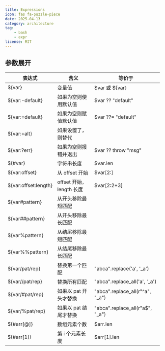 ```yaml
---
title: Expressions
icon: fas fa-puzzle-piece
date: 2025-04-13
category: architecture
tag: 
    - bash
    - expr
license: MIT
---
```


## 参数展开

| 表达式      | 含义 | 等价于 |
| ----------- | ----------- | ----------- |
| $\{var} | 变量值 | $var 或 ${var} |
| $\{var:-default} | 如果为空则使用默认值 | $var ?? "default" |
| $\{var:=default} | 如果为空则赋值默认值 | $var ??= "default" |
| $\{var:+alt} | 如果设置了，则替代 |  |
| $\{var:?err} | 如果为空则报错并退出 | $var ?? throw "msg" |
| $\{#var} | 字符串长度 | $var.len |
| $\{var:offset} | 从 offset 开始 | $var[2:] |
| $\{var:offset:length} | offset 开始，length 长度 | $var[2:2+3] |
| $\{var#pattern} | 从开头移除最短匹配 |  |
| $\{var##pattern} | 从开头移除最长匹配	| |
| $\{var%pattern} | 从结尾移除最短匹配 | |
| $\{var%%pattern} | 从结尾移除最长匹配 | |
| $\{var/pat/rep} | 替换第一个匹配 | "abca".replace('a', '_a') |
| $\{var//pat/rep} | 替换所有匹配 | "abca".replace_all('a', '_a') |
| $\{var/#pat/rep} | 如果以 pat 开头才替换 | "abca".replace_all(r"^a", "_a") |
| $\{var/%pat/rep} | 如果以 pat 结尾才替换 | "abca".replace_all(r"a$", "_a") |
| $\{#arr[@]} | 数组元素个数 | $arr.len |
| $\{#arr[1]} | 第 i 个元素长度 | $arr[1].len |